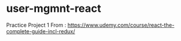 # user-mgmnt-react
Practice Project 1 From : https://www.udemy.com/course/react-the-complete-guide-incl-redux/
